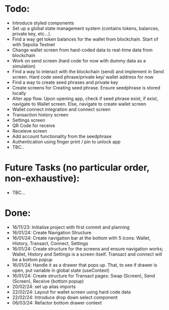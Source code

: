 # Todo:

- Introduce styled components
- Set up a global state management system (contains tokens, balances, private key, etc...).
- Find a way get token balances for the wallet from blockchain. Start of with Sepolia Testnet
- Change wallet screen from hard-coded data to real-time data from blockchain
- Work on send screen (hard code for now with dummy data as a simulation)
- Find a way to interact with the blockchain (send) and implement in Send screen. Hard code seed phrase/private key/ wallet address for now
- Find a way to create seed phrases and private key
- Create screens for Creating seed phrase. Ensure seedphrase is stored locally
- Alter app flow. Upon opening app, check if seed phrase exist, if exist, navigate to Wallet screen. Else, navigate to create wallet screen
- Wallet connect integration and connect screen
- Transaction history screen
- Settings screen
- QR Code for receive
- Receieve screen
- Add account functionality from the seedphrase
- Authentication using finger print / pin to unlock app
- TBC..

# Future Tasks (no particular order, non-exhaustive):

- TBC...

# Done:

- 16/11/23: Initialise project with first commit and planning
- 16/01/24: Create Navigation Structure
- 16/01/24: Create navigation bar at the bottom with 5 icons: Wallet, History, Transact, Connect, Settings
- 16/01/24: Create structure for the screens and ensure navigation works; Wallet, History and Settings is a screen itself. Transact and connect will be a bottom popup
- 16/01/24: Handle it as a drawer that pops up. That, to see if drawer is open, put variable in global state (useContext)
- 16/01/24: Create structure for Transact pages: Swap (Screen), Send (Screen), Receive (bottom popup)
- 20/02/24: set up alias imports
- 22/02/24: Layout for wallet screen using hard code data
- 22/02/24: Introduce drop down select component
- 06/03/24: Refactor bottom drawer context
